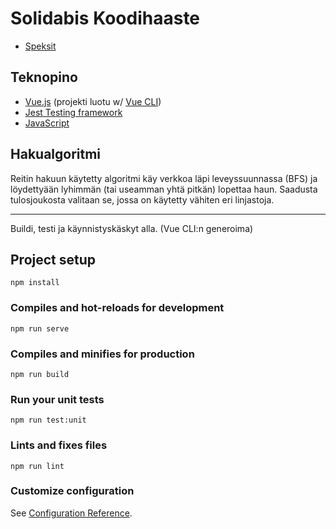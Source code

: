 # Solidabis Koodihaaste
- [Speksit](https://koodihaaste.solidabis.com/)
## Teknopino
- [Vue.js](https://vuejs.org/) (projekti luotu w/ [Vue CLI](https://cli.vuejs.org/))
- [Jest Testing framework](https://jestjs.io/)
- [JavaScript](https://en.wikipedia.org/wiki/JavaScript)

## Hakualgoritmi
Reitin hakuun käytetty algoritmi käy verkkoa läpi leveyssuunnassa (BFS) ja löydettyään lyhimmän (tai useamman yhtä pitkän) lopettaa haun. Saadusta tulosjoukosta valitaan se, jossa on käytetty vähiten eri linjastoja. 

---
Buildi, testi ja käynnistyskäskyt alla. (Vue CLI:n generoima)
## Project setup
```
npm install
```

### Compiles and hot-reloads for development
```
npm run serve
```

### Compiles and minifies for production
```
npm run build
```

### Run your unit tests
```
npm run test:unit
```

### Lints and fixes files
```
npm run lint
```

### Customize configuration
See [Configuration Reference](https://cli.vuejs.org/config/).
